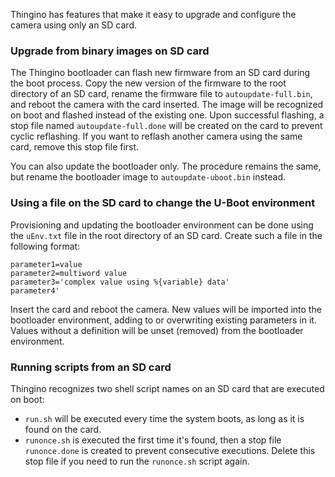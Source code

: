 Thingino has features that make it easy to upgrade and configure the camera using only an SD card.

### Upgrade from binary images on SD card

The Thingino bootloader can flash new firmware from an SD card during the boot process.
Copy the new version of the firmware to the root directory of an SD card, rename the firmware file to `autoupdate-full.bin`,
and reboot the camera with the card inserted. The image will be recognized on boot and flashed instead of the existing one.
Upon successful flashing, a stop file named `autoupdate-full.done` will be created on the card to prevent cyclic reflashing.
If you want to reflash another camera using the same card, remove this stop file first.

You can also update the bootloader only. The procedure remains the same, but rename the bootloader image to `autoupdate-uboot.bin` instead.

### Using a file on the SD card to change the U-Boot environment

Provisioning and updating the bootloader environment can be done using the `uEnv.txt` file in the root directory of an SD card.
Create such a file in the following format:

```
parameter1=value
parameter2=multiword value
parameter3='complex value using %{variable} data'
parameter4'
```

Insert the card and reboot the camera. New values will be imported into the bootloader environment, adding to or overwriting existing parameters in it. Values without a definition will be unset (removed) from the bootloader environment.

### Running scripts from an SD card

Thingino recognizes two shell script names on an SD card that are executed on boot:

- `run.sh` will be executed every time the system boots, as long as it is found on the card.
- `runonce.sh` is executed the first time it's found, then a stop file `runonce.done` is created to prevent consecutive executions. Delete this stop file if you need to run the `runonce.sh` script again.